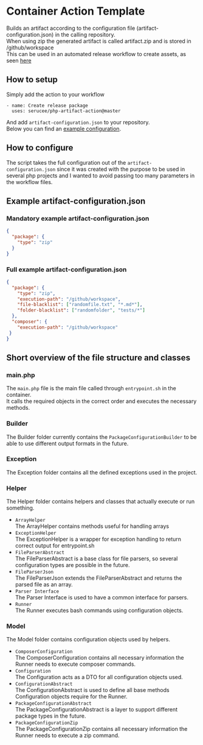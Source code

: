# Container Action Template

Builds an artifact according to the configuration file (artifact-configuration.json) in the calling repository.  
When using zip the generated artifact is called artifact.zip and is stored in /github/workspace  
This can be used in an automated release workflow to create assets, as seen [here](https://github.com/serucee/github-actions/blob/master/.github/workflows/create_release.yml)

## How to setup

Simply add the action to your workflow
````
- name: Create release package
  uses: serucee/php-artifact-action@master
````
And add ````artifact-configuration.json```` to your repository.  
Below you can find an [example configuration](#example-artifact-configurationjson). 

## How to configure

The script takes the full configuration out of the ````artifact-configuration.json```` since it was created with the purpose 
to be used in several php projects and I wanted to avoid passing too many parameters in the workflow files.

## Example artifact-configuration.json

### Mandatory example artifact-configuration.json
````json
{
  "package": {
    "type": "zip"
  }
}
````
### Full example artifact-configuration.json

```json
{
  "package": {
    "type": "zip",
    "execution-path": "/github/workspace",
    "file-blacklist": ["randomfile.txt", "*.md*"],
    "folder-blacklist": ["randomfolder", "tests/*"]
  },
  "composer": {
    "execution-path": "/github/workspace"  
 }
}
```

## Short overview of the file structure and classes

### main.php

The ```main.php``` file is the main file called through ```entrypoint.sh``` in the container.  
It calls the required objects in the correct order and executes the necessary methods.

### Builder

The Builder folder currently contains the ```PackageConfigurationBuilder``` to be able to use different output formats in the future.

### Exception

The Exception folder contains all the defined exceptions used in the project.

### Helper

The Helper folder contains helpers and classes that actually execute or run something.  
* ```ArrayHelper```  
  The ArrayHelper contains methods useful for handling arrays
* ```ExceptionHelper```  
  The ExceptionHelper is a wrapper for exception handling to return correct output for entrypoint.sh
* ```FileParserAbstract```  
  The FileParserAbstract is a base class for file parsers, so several configuration types are possible in the future.
* ```FileParserJson```  
  The FileParserJson extends the FileParserAbstract and returns the parsed file as an array.
* ```Parser Interface```  
  The Parser Interface is used to have a common interface for parsers.
* ```Runner```  
  The Runner executes bash commands using configuration objects.

### Model

The Model folder contains configuration objects used by helpers.  
* ```ComposerConfiguration```  
  The ComposerConfiguration contains all necessary information the Runner needs to execute composer commands.
* ```Configuration```  
  The Configuration acts as a DTO for all configuration objects used.
* ```ConfigurationAbstract```  
  The ConfigurationAbstract is used to define all base methods Configuration objects require for the Runner.
* ```PackageConfigurationAbstract```  
  The PackageConfigurationAbstract is a layer to support different package types in the future.
* ```PackageConfigurationZip```  
  The PackageConfigurationZip contains all necessary information the Runner needs to execute a zip command.